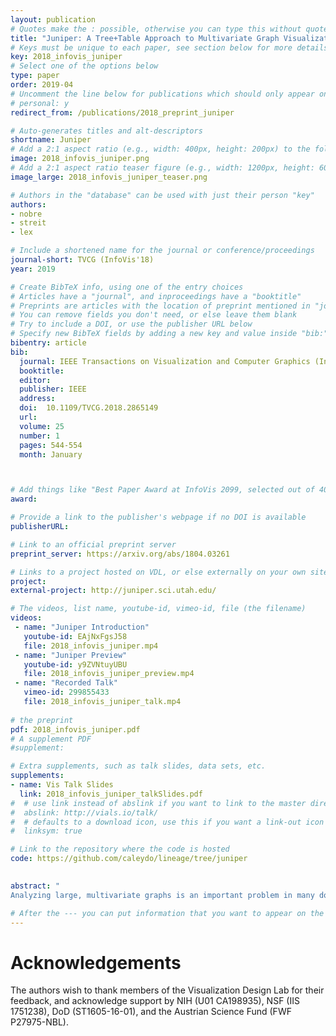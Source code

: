 ```yaml
---
layout: publication
# Quotes make the : possible, otherwise you can type this without quotes
title: "Juniper: A Tree+Table Approach to Multivariate Graph Visualization"
# Keys must be unique to each paper, see section below for more details
key: 2018_infovis_juniper
# Select one of the options below
type: paper 
order: 2019-04
# Uncomment the line below for publications which should only appear on a personal webpage
# personal: y
redirect_from: /publications/2018_preprint_juniper

# Auto-generates titles and alt-descriptors
shortname: Juniper
# Add a 2:1 aspect ratio (e.g., width: 400px, height: 200px) to the folder /assets/images/publications/
image: 2018_infovis_juniper.png
# Add a 2:1 aspect ratio teaser figure (e.g., width: 1200px, height: 600px) to the folder /assets/images/publications/
image_large: 2018_infovis_juniper_teaser.png

# Authors in the "database" can be used with just their person "key"
authors:
- nobre
- streit
- lex

# Include a shortened name for the journal or conference/proceedings
journal-short: TVCG (InfoVis'18)
year: 2019

# Create BibTeX info, using one of the entry choices
# Articles have a "journal", and inproceedings have a "booktitle"
# Preprints are articles with the location of preprint mentioned in "journal"
# You can remove fields you don't need, or else leave them blank
# Try to include a DOI, or use the publisher URL below
# Specify new BibTeX fields by adding a new key and value inside "bib:"
bibentry: article
bib:
  journal: IEEE Transactions on Visualization and Computer Graphics (InfoVis ’18)
  booktitle: 
  editor: 
  publisher: IEEE
  address: 
  doi:  10.1109/TVCG.2018.2865149
  url: 
  volume: 25
  number: 1
  pages: 544-554
  month: January



# Add things like "Best Paper Award at InfoVis 2099, selected out of 4000 submissions"
award: 

# Provide a link to the publisher's webpage if no DOI is available
publisherURL: 

# Link to an official preprint server
preprint_server: https://arxiv.org/abs/1804.03261

# Links to a project hosted on VDL, or else externally on your own site
project: 
external-project: http://juniper.sci.utah.edu/

# The videos, list name, youtube-id, vimeo-id, file (the filename)
videos:  
 - name: "Juniper Introduction" 
   youtube-id: EAjNxFgsJ58
   file: 2018_infovis_juniper.mp4
 - name: "Juniper Preview" 
   youtube-id: y9ZVNtuyUBU
   file: 2018_infovis_juniper_preview.mp4
 - name: "Recorded Talk" 
   vimeo-id: 299855433
   file: 2018_infovis_juniper_talk.mp4
 
# the preprint
pdf: 2018_infovis_juniper.pdf
# A supplement PDF
#supplement: 

# Extra supplements, such as talk slides, data sets, etc.
supplements:
- name: Vis Talk Slides
  link: 2018_infovis_juniper_talkSlides.pdf
#  # use link instead of abslink if you want to link to the master directory
#  abslink: http://vials.io/talk/
#  # defaults to a download icon, use this if you want a link-out icon
#  linksym: true

# Link to the repository where the code is hosted
code: https://github.com/caleydo/lineage/tree/juniper
 

abstract: "
Analyzing large, multivariate graphs is an important problem in many domains, yet such graphs are challenging to visualize. In this paper, we introduce a novel, scalable, tree+table multivariate graph visualization technique, which makes many tasks related to multivariate graph analysis easier to achieve. The core principle we follow is to selectively query for nodes or subgraphs of interest and visualize these subgraphs as a spanning tree of the graph. The tree is laid out linearly, which enables us to juxtapose the nodes with a table visualization where diverse attributes can be shown. We also use this table as an adjacency matrix, so that the resulting technique is a hybrid node-link/adjacency matrix technique. We implement this concept in Juniper and complement it with a set of interaction techniques that enable analysts to dynamically grow, restructure, and aggregate the tree, as well as change the layout or show paths between nodes. We demonstrate the utility of our tool in usage scenarios for different multivariate networks: a bipartite network of scholars, papers, and citation metrics and a  multitype network of story characters, places, books, etc."

# After the --- you can put information that you want to appear on the website using markdown formatting or HTML. A good example are acknowledgements, extra references, an erratum, etc.
---
```



# Acknowledgements

The authors wish to thank members of the Visualization Design Lab
for their feedback, and acknowledge support by NIH (U01 CA198935),
NSF (IIS 1751238), DoD (ST1605-16-01), and the Austrian Science
Fund (FWF P27975-NBL).
